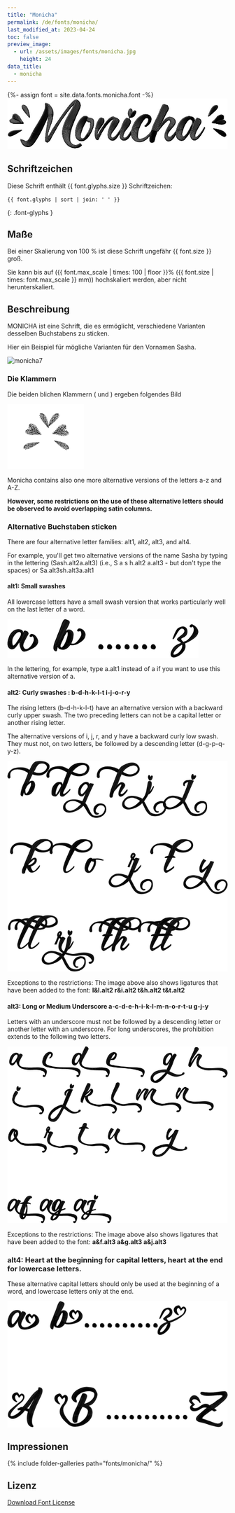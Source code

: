 ```yaml
---
title: "Monicha"
permalink: /de/fonts/monicha/
last_modified_at: 2023-04-24
toc: false
preview_image:
  - url: /assets/images/fonts/monicha.jpg
    height: 24
data_title:
  - monicha
---
```

{%- assign font = site.data.fonts.monicha.font -%}
![monicha](/assets/images/fonts/monicha.jpg)

## Schriftzeichen 

Diese Schrift enthält  {{ font.glyphs.size }} Schriftzeichen:

```
{{ font.glyphs | sort | join: ' ' }}
```
{: .font-glyphs }

## Maße

Bei einer Skalierung von 100 % ist diese Schrift ungefähr {{ font.size }} groß. 

Sie kann bis auf  ({{ font.max_scale | times: 100 | floor }}% ({{ font.size | times: font.max_scale }} mm))  hochskaliert werden, aber nicht herunterskaliert.

## Beschreibung

MONICHA ist eine Schrift, die es ermöglicht, verschiedene Varianten desselben Buchstabens zu sticken.

Hier ein Beispiel für mögliche Varianten für den Vornamen Sasha.

![monicha7](/assets/images/fonts/monicha7.jpg)

### Die Klammern

Die beiden blichen Klammern ( und ) ergeben folgendes Bild

![monica parentheses](/assets/images/fonts/monicha/monicaparentheses.png)

Monicha contains also one more alternative versions of the letters a-z and A-Z.

**However, some restrictions on the use of these alternative letters should be observed to avoid overlapping satin columns.**


### Alternative Buchstaben sticken
There are four alternative letter families: alt1, alt2, alt3, and alt4.

For example, you'll get two alternative versions of the name Sasha by typing in the lettering
(Sash.alt2a.alt3) (i.e., S a s h.alt2 a.alt3 - but don't type the spaces) or Sa.alt3sh.alt3a.alt1

#### alt1: Small swashes

All lowercase letters have a small swash version that works particularly well on the last letter of a word.

<img src="/assets/images/fonts/monicha/alt1.png" alt="Little Scarf" title="Little Scarf"><br>

In the lettering, for example, type a.alt1 instead of a if you want to use this alternative version of a.

#### alt2: Curly swashes : b-d-h-k-l-t i-j-o-r-y

The rising letters (b-d-h-k-l-t) have an alternative version with a backward curly upper swash. The two preceding letters can not be a capital letter or another rising letter.

The alternative versions of i, j, r, and y have a backward curly low swash. They must not, on two letters, be followed by a descending letter (d-g-p-q-y-z).

<img src="/assets/images/fonts/monicha/alt2.png" alt="Long Scarf Underlining" title="Long Scarf Underlining"><br>

Exceptions to the restrictions: The image above also shows ligatures that have been added to the font: **l&l.alt2 r&i.alt2 t&h.alt2 t&t.alt2**

#### alt3: Long  or Medium Underscore a-c-d-e-h-i-k-l-m-n-o-r-t-u g-j-y

Letters with an underscore must not be followed by a descending letter or another letter with an underscore. For long underscores, the prohibition extends to the following two letters.

<img src="/assets/images/fonts/monicha/alt3.png" alt="Medium Scarf Underlining" title="Medium Scarf Underlining"><br>

Exceptions to the restrictions: The image above also shows ligatures that have been added to the font: **a&f.alt3 a&g.alt3 a&j.alt3**

### alt4: Heart at the beginning for capital letters, heart at the end for lowercase letters.

These alternative capital letters should only be used at the beginning of a word, and lowercase letters only at the end.

<img src="/assets/images/fonts/monicha/alt4.png" alt="Hearts" title="Hearts"><br>
<!--
Die Buchstaben können nicht direkt über die Tastatur eingegeben werden. Stattdessen können sie über Kopieren/Einfügen in das Schriftfeld in Ink/Stitch übertragen werden.

#### Kleine Zierbuchstaben

<details> <summary>Alle Kleinbuchstaben</summary>

<img src="/assets/images/fonts/monichasmallswash.jpg" alt="Petite Echarpe" title="Petite Echarpe"><br>

Um diese Buchstaben zu nutzen, kopiere die Zeichen von hier und füge sie in das Schriftfeld in Ink/Stitch ein<br><br>

⒜	⒝	⒞	⒟	⒠	⒡<br>

⒢	⒣	⒤	⒥	⒦	<br>

⒧	⒨	⒩	⒪	⒫<br>

⒬	⒭	⒮	⒯	⒰<br>

⒱	⒲	⒳	⒴	⒵
	
</details>

#### Lange unterstreichende Bögen

<details> <summary> a-d-h-i-k-l-m-n-r-t-u </summary>

<img src="/assets/images/fonts/monichalongswash.jpg" alt="Echarpe Longue Soulignante" title="Echarpe Longue Soulignante"><br>

11 Kleinbuchstaben mit langen Bögen a-d-h-i-k-l-m-n-r-t-u.<br><br>

Um Überlagerungen zu vermeiden, sollten ihnen über zwei Buchstaben hinweg keine Buchstaben mit Unterlänge folgen (wie z. B. g-j-p-q-y-z).<br><br>

Sie können mit folgenden Zeichen erstellt werden:<br>

<pre>Ⓐ			Ⓓ

	Ⓗ	Ⓘ		Ⓚ
	
Ⓛ	Ⓜ	Ⓝ

	Ⓡ		Ⓣ	Ⓤ</pre>

</details>

#### Halblange Bögen

<details> <summary> g-j-y </summary>

<img src="/assets/images/fonts/monichamediumswash.png" alt="Echarpe Moyenne Soulignante" title="Echarpe Moyenne Soulignante"><br>

3 Zierbuchstaben mit halblangen Bögen: g-j-y.<br><br>

Buchstaben mit Unterlänge sollten nicht auf diese Zeichen folgen.<br><br>

Nutze folgende Zeichen:<br>

Ⓖ	Ⓙ	Ⓨ
	
</details>

####  Curly low swashes

<details> <summary> g-j-y </summary>

<img src="/assets/images/fonts/monichacurly.png" alt="Echarpe Basse Bouclée" title="Echarpe Basse Bouclée"><br>

Für diese 3 Buchstaben gibt es eine Version mit einem geschwungen unteren Bogen.<br><br>

Die folgenden zwei Buchstaben sollten keine Unterlänge haben.

Nutze diese Zeichen:<br>

ⓖ ⓙ ⓨ
	
</details>

####  Rückwärtsgerichtete Schlaufen

<details> <summary> b-d-h-k-l-t </summary>

<img src="/assets/images/fonts/monichacurlyup.png" alt="Echarpe Superieure Bouclée" title="Echarpe Superieure Bouclée"><br>

6 Buchstaben mit rückwärtsgerichteten Schlaufen.<br><br>

Um Überlappungen zu vermeiden sollten die zwei nachfolgenden Buchstaben keine Oberlänge haben oder Großbuchstaben sein.<br>

Nutze folgende Zeichen:<br><br>

ⓑ	ⓓ	ⓗ	ⓚ	ⓛ	ⓣ
	
</details>

#### Und der Letzte

<details> <summary> o</summary>

<img src="/assets/images/fonts/monichao.png" alt="Echarpe Queue Droite" title="Echarpe Queue Droite"><br>


Schließlich ein besonderes `o` für den Wortabschluß:<br><br>

Nutze folgendes Zeichen:<br>

ⓞ

</details>
-->
	
## Impressionen

{% include folder-galleries path="fonts/monicha/" %}

## Lizenz

[Download Font License](https://github.com/inkstitch/inkstitch/tree/main/fonts/monicha/LICENSE)
